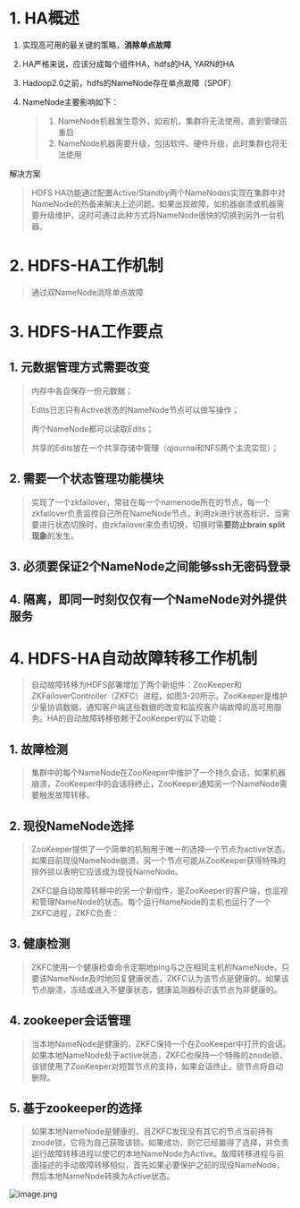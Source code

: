 # 1. HA概述

1. 实现高可用的最关键的策略，**消除单点故障**

2. HA严格来说，应该分成每个组件HA，hdfs的HA, YARN的HA

3. Hadoop2.0之前，hdfs的NameNode存在单点故障（SPOF）

4. NameNode主要影响如下：

   > 1. NameNode机器发生意外，如宕机，集群将无法使用，直到管理员重启
   > 2.  NameNode机器需要升级，包括软件、硬件升级，此时集群也将无法使用

解决方案

> HDFS HA功能通过配置Active/Standby两个NameNodes实现在集群中对NameNode的热备来解决上述问题。如果出现故障，如机器崩溃或机器需要升级维护，这时可通过此种方式将NameNode很快的切换到另外一台机器。

# 2. HDFS-HA工作机制

> 通过双NameNode消除单点故障

# 3. HDFS-HA工作要点

## 1. 元数据管理方式需要改变

> 内存中各自保存一份元数据；
>
> Edits日志只有Active状态的NameNode节点可以做写操作；
>
> 两个NameNode都可以读取Edits；
>
> 共享的Edits放在一个共享存储中管理（qjournal和NFS两个主流实现）；

## 2. 需要一个状态管理功能模块

> 实现了一个zkfailover，常驻在每一个namenode所在的节点，每一个zkfailover负责监控自己所在NameNode节点，利用zk进行状态标识，当需要进行状态切换时，由zkfailover来负责切换，切换时需**要防止brain split现象**的发生。

## 3. 必须要保证2个NameNode之间能够ssh无密码登录

## 4. **隔离，即同一时刻仅仅有一个NameNode对外提供服务**

# 4. HDFS-HA自动故障转移工作机制

> 自动故障转移为HDFS部署增加了两个新组件：ZooKeeper和ZKFailoverController（ZKFC）进程，如图3-20所示。ZooKeeper是维护少量协调数据，通知客户端这些数据的改变和监视客户端故障的高可用服务。HA的自动故障转移依赖于ZooKeeper的以下功能：

## 1. 故障检测

> 集群中的每个NameNode在ZooKeeper中维护了一个持久会话，如果机器崩溃，ZooKeeper中的会话将终止，ZooKeeper通知另一个NameNode需要触发故障转移。

## 2. 现役NameNode选择

> ZooKeeper提供了一个简单的机制用于唯一的选择一个节点为active状态。如果目前现役NameNode崩溃，另一个节点可能从ZooKeeper获得特殊的排外锁以表明它应该成为现役NameNode。
>
> ZKFC是自动故障转移中的另一个新组件，是ZooKeeper的客户端，也监视和管理NameNode的状态。每个运行NameNode的主机也运行了一个ZKFC进程，ZKFC负责：

## 3. 健康检测

> ZKFC使用一个健康检查命令定期地ping与之在相同主机的NameNode，只要该NameNode及时地回复健康状态，ZKFC认为该节点是健康的。如果该节点崩溃，冻结或进入不健康状态，健康监测器标识该节点为非健康的。

## 4. zookeeper会话管理

> 当本地NameNode是健康的，ZKFC保持一个在ZooKeeper中打开的会话。如果本地NameNode处于active状态，ZKFC也保持一个特殊的znode锁，该锁使用了ZooKeeper对短暂节点的支持，如果会话终止，锁节点将自动删除。

## 5. 基于zookeeper的选择

> 如果本地NameNode是健康的，且ZKFC发现没有其它的节点当前持有znode锁，它将为自己获取该锁。如果成功，则它已经赢得了选择，并负责运行故障转移进程以使它的本地NameNode为Active。故障转移进程与前面描述的手动故障转移相似，首先如果必要保护之前的现役NameNode，然后本地NameNode转换为Active状态。

![image.png](https://p9-juejin.byteimg.com/tos-cn-i-k3u1fbpfcp/bfe58e36d4314332aee89085542a5a29~tplv-k3u1fbpfcp-watermark.image)

